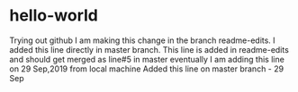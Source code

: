 # hello-world
Trying out github
I am making this change in the branch readme-edits.
I added this line directly in master branch.
This line is added in readme-edits and should get merged as line#5 in master eventually
I am adding this line on 29 Sep,2019 from local machine
Added this line on master branch - 29 Sep
